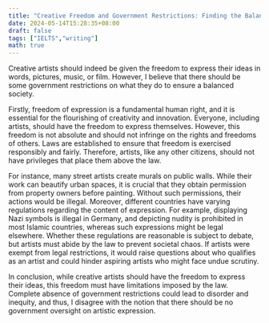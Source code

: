 ```yaml
---
title: "Creative Freedom and Government Restrictions: Finding the Balance"
date: 2024-05-14T15:28:35+08:00
draft: false
tags: ["IELTS","writing"]
math: true
---
```


Creative artists should indeed be given the freedom to express their ideas in words, pictures, music, or film. However, I believe that there should be some government restrictions on what they do to ensure a balanced society.

Firstly, freedom of expression is a fundamental human right, and it is essential for the flourishing of creativity and innovation. Everyone, including artists, should have the freedom to express themselves. However, this freedom is not absolute and should not infringe on the rights and freedoms of others. Laws are established to ensure that freedom is exercised responsibly and fairly. Therefore, artists, like any other citizens, should not have privileges that place them above the law.

For instance, many street artists create murals on public walls. While their work can beautify urban spaces, it is crucial that they obtain permission from property owners before painting. Without such permissions, their actions would be illegal. Moreover, different countries have varying regulations regarding the content of expression. For example, displaying Nazi symbols is illegal in Germany, and depicting nudity is prohibited in most Islamic countries, whereas such expressions might be legal elsewhere. Whether these regulations are reasonable is subject to debate, but artists must abide by the law to prevent societal chaos. If artists were exempt from legal restrictions, it would raise questions about who qualifies as an artist and could hinder aspiring artists who might face undue scrutiny.

In conclusion, while creative artists should have the freedom to express their ideas, this freedom must have limitations imposed by the law. Complete absence of government restrictions could lead to disorder and inequity, and thus, I disagree with the notion that there should be no government oversight on artistic expression.
